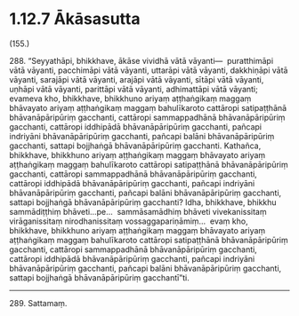 

# 1.12.7 Ākāsasutta




(155.)

288\. “Seyyathāpi, bhikkhave, ākāse vividhā vātā vāyanti—  puratthimāpi vātā vāyanti, pacchimāpi vātā vāyanti, uttarāpi vātā vāyanti, dakkhiṇāpi vātā vāyanti, sarajāpi vātā vāyanti, arajāpi vātā vāyanti, sītāpi vātā vāyanti, uṇhāpi vātā vāyanti, parittāpi vātā vāyanti, adhimattāpi vātā vāyanti; evameva kho, bhikkhave, bhikkhuno ariyaṃ aṭṭhaṅgikaṃ maggaṃ bhāvayato ariyaṃ aṭṭhaṅgikaṃ maggaṃ bahulīkaroto cattāropi satipaṭṭhānā bhāvanāpāripūriṃ gacchanti, cattāropi sammappadhānā bhāvanāpāripūriṃ gacchanti, cattāropi iddhipādā bhāvanāpāripūriṃ gacchanti, pañcapi indriyāni bhāvanāpāripūriṃ gacchanti, pañcapi balāni bhāvanāpāripūriṃ gacchanti, sattapi bojjhaṅgā bhāvanāpāripūriṃ gacchanti. Kathañca, bhikkhave, bhikkhuno ariyaṃ aṭṭhaṅgikaṃ maggaṃ bhāvayato ariyaṃ aṭṭhaṅgikaṃ maggaṃ bahulīkaroto cattāropi satipaṭṭhānā bhāvanāpāripūriṃ gacchanti, cattāropi sammappadhānā bhāvanāpāripūriṃ gacchanti, cattāropi iddhipādā bhāvanāpāripūriṃ gacchanti, pañcapi indriyāni bhāvanāpāripūriṃ gacchanti, pañcapi balāni bhāvanāpāripūriṃ gacchanti, sattapi bojjhaṅgā bhāvanāpāripūriṃ gacchanti? Idha, bhikkhave, bhikkhu sammādiṭṭhiṃ bhāveti…pe…  sammāsamādhiṃ bhāveti vivekanissitaṃ virāganissitaṃ nirodhanissitaṃ vossaggapariṇāmiṃ…  evaṃ kho, bhikkhave, bhikkhuno ariyaṃ aṭṭhaṅgikaṃ maggaṃ bhāvayato ariyaṃ aṭṭhaṅgikaṃ maggaṃ bahulīkaroto cattāropi satipaṭṭhānā bhāvanāpāripūriṃ gacchanti, cattāropi sammappadhānā bhāvanāpāripūriṃ gacchanti, cattāropi iddhipādā bhāvanāpāripūriṃ gacchanti, pañcapi indriyāni bhāvanāpāripūriṃ gacchanti, pañcapi balāni bhāvanāpāripūriṃ gacchanti, sattapi bojjhaṅgā bhāvanāpāripūriṃ gacchantī”ti.

---

289\. Sattamaṃ.





